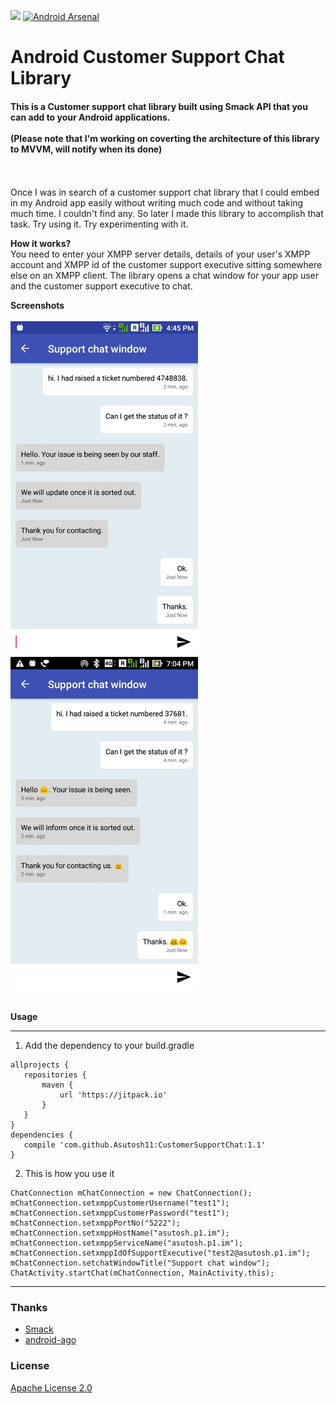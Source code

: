 [![](https://jitpack.io/v/Asutosh11/CustomerSupportChat.svg)](https://jitpack.io/#Asutosh11/CustomerSupportChat)
[![Android Arsenal](https://img.shields.io/badge/Android%20Arsenal-Android%20Customer%20Support%20Chat%20library-blue.svg?style=flat)](https://android-arsenal.com/details/1/5847)
# Android Customer Support Chat Library
<b><h4>This is a Customer support chat library built using Smack API that you can add to your Android applications. <br><br>
(Please note that I'm working on coverting the architecture of this library to MVVM, will notify when its done)</h4></b>
<br><br>
Once I was in search of a customer support chat library that I could embed in my Android app easily without writing much code and without taking much time.
I couldn't find any. So later I made this library to accomplish that task. Try using it. Try experimenting with it.

<b>How it works?</b><br>
You need to enter your XMPP server details, details of your user's XMPP account and XMPP id of the customer support executive sitting somewhere else on an XMPP client.
The library opens a chat window for your app user and the customer support executive to chat.

<b>Screenshots</b><br><br>
<kbd>
<img src="https://github.com/Asutosh11/CustomerSupportChat/blob/master/screenshot1.jpg" alt="Screenshot1" width="300px"/>
</kbd>
&nbsp; &nbsp;
<kbd>
<img src="https://github.com/Asutosh11/CustomerSupportChat/blob/master/screenshot2.jpg" alt="Screenshot2" width="300px"/>
</kbd>

<br>
<b>Usage</b>
<hr>


1. Add the dependency to your build.gradle

 ```
allprojects {
    repositories {
        maven {
            url 'https://jitpack.io'
        }
    }
}
dependencies {
    compile 'com.github.Asutosh11:CustomerSupportChat:1.1'
}

 ```

2. This is how you use it

```
ChatConnection mChatConnection = new ChatConnection();
mChatConnection.setxmppCustomerUsername("test1");
mChatConnection.setxmppCustomerPassword("test1");
mChatConnection.setxmppPortNo("5222");
mChatConnection.setxmppHostName("asutosh.p1.im");
mChatConnection.setxmppServiceName("asutosh.p1.im");
mChatConnection.setxmppIdOfSupportExecutive("test2@asutosh.p1.im");
mChatConnection.setchatWindowTitle("Support chat window");
ChatActivity.startChat(mChatConnection, MainActivity.this);
```
<hr>

### Thanks

 * [Smack](https://github.com/igniterealtime/Smack)
 * [android-ago](https://github.com/curioustechizen/android-ago)


### License

<a href = 'https://github.com/Asutosh11/CustomerSupportChat/blob/master/LICENSE.md'>Apache License 2.0</a>
